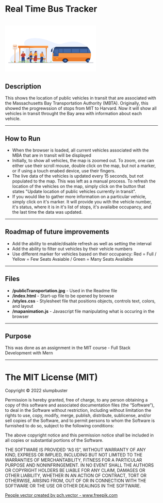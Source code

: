 # Real Time Bus Tracker
# <img src="publicTransportation.jpg" height="150px" width="300px"/>

## Description 
This shows the location of public vehicles in transit that are associated with the Massachusetts Bay Transportation Authority (MBTA).
Originally, this showed the progrewssion of stops from MIT to Harvard. Now it will show all vehicles in transit throught the Bay area with information about each vehicle.

---------

## How to Run 
- When the browser is loaded, all current vehicles associated with the MBA that are in transit will be displayed
- Initially, to show all vehicles, the map is zoomed out. To zoom, one can either use their scroll mouse, double click on the map, but not a marker, or if using a touch enabed device, use their fingers.
- The live data of the vehicles is updated every 15 seconds, but not populated to the map. This was left as a manual process. To refresh the location of the vehicles on the map, simply click on the button that states "Update location of public vehicles currently in transit".
- If you would like to gather more information on a particular vehicle, simply click on it's marker. It will provide you with the vehicle number, it's status, where it is in it's list of stops, it's availalbe occupancy, and the last time the data was updated.

---------

## Roadmap of future improvements
- Add the ability to enable/disable refresh as well as setting the interval
- Add the ability to filter out vehicles by their vehicle numbers
- Use different marker for vehicles based on their occupancy: Red = Full / Yellow = Few Seats Avaiable / Green = Many Seats Available
---------

## Files 
- **/publicTransportation.jpg** - Used in the Readme file 
- **/index.html** - Start-up file to be opened by browse 
- **/styles.css** - Stylesheet file that positions objects, controls text, colors, and layout
- **/mapanimation.js** - Javascript file manipulating what is occuring in the browser 

---------

## Purpose 

This was done as an assignment in the MIT course - Full Stack Development with Mern

---------

The MIT License (MIT)
=====================

Copyright © 2022 slumpbuster

Permission is hereby granted, free of charge, to any person
obtaining a copy of this software and associated documentation
files (the “Software”), to deal in the Software without
restriction, including without limitation the rights to use,
copy, modify, merge, publish, distribute, sublicense, and/or sell
copies of the Software, and to permit persons to whom the
Software is furnished to do so, subject to the following
conditions:

The above copyright notice and this permission notice shall be
included in all copies or substantial portions of the Software.

THE SOFTWARE IS PROVIDED “AS IS”, WITHOUT WARRANTY OF ANY KIND,
EXPRESS OR IMPLIED, INCLUDING BUT NOT LIMITED TO THE WARRANTIES
OF MERCHANTABILITY, FITNESS FOR A PARTICULAR PURPOSE AND
NONINFRINGEMENT. IN NO EVENT SHALL THE AUTHORS OR COPYRIGHT
HOLDERS BE LIABLE FOR ANY CLAIM, DAMAGES OR OTHER LIABILITY,
WHETHER IN AN ACTION OF CONTRACT, TORT OR OTHERWISE, ARISING
FROM, OUT OF OR IN CONNECTION WITH THE SOFTWARE OR THE USE OR
OTHER DEALINGS IN THE SOFTWARE.


<a href='https://www.freepik.com/vectors/people'>People vector created by pch.vector - www.freepik.com</a>
